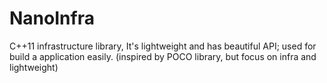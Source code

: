 # NanoInfra
C++11 infrastructure library, It's lightweight and has beautiful API; used for build a application easily.  (inspired by POCO library, but focus on infra and  lightweight)
